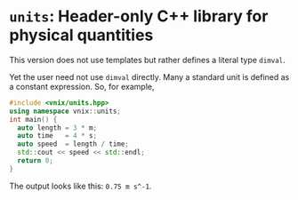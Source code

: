 # `units`: Header-only C++ library for physical quantities

This version does not use templates but rather defines a literal type `dimval`.

Yet the user need not use `dimval` directly.  Many a standard unit is defined
as a constant expression.  So, for example,

```c++
#include <vnix/units.hpp>
using namespace vnix::units;
int main() {
  auto length = 3 * m;
  auto time   = 4 * s;
  auto speed  = length / time;
  std::cout << speed << std::endl;
  return 0;
}
```

The output looks like this: `0.75 m s^-1`.
